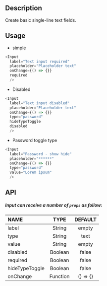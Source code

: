 
## Description

Create basic single-line text fields.

## Usage

* simple

```js
<Input
  label="Text input required"
  placeholder="Placeholder text"
  onChange={() => {}}
  required
  />
```

* Disabled

```js
<Input
  label="Text input disabled"
  placeholder="Placeholder text"
  onChange={() => {}}
  type="password"
  hideTypeToggle
  disabled
  />
```

* Password toggle type

```js
<Input
  label="Password - show hide"
  placeholder="******"
  onChange={() => {}}
  type="password"
  value="Lorem ipsum"
  />
```

## API

##### Input can receive a number of `props` as follow:


| NAME   | TYPE | DEFAULT | 
| :---  | :---:  | :---: | 
| label | String | empty | 
| type | String | text | 
| value | String | empty | 
| disabled | Boolean | false | 
| required | Boolean | false | 
| hideTypeToggle | Boolean | false |
| onChange | Function | () => {} |
